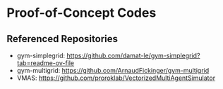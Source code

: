 # Proof-of-Concept Codes
## Referenced Repositories
* gym-simplegrid: <url>https://github.com/damat-le/gym-simplegrid?tab=readme-ov-file</url>
* gym-multigrid: <url>https://github.com/ArnaudFickinger/gym-multigrid</url>
* VMAS: <url>https://github.com/proroklab/VectorizedMultiAgentSimulator</url>